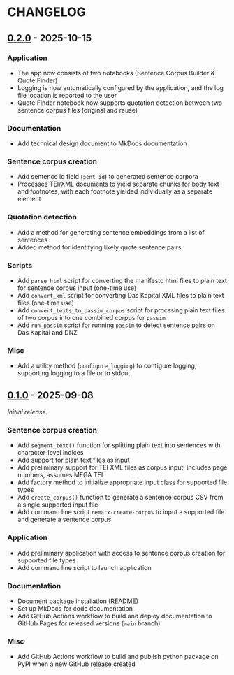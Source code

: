 # CHANGELOG

## [0.2.0] - 2025-10-15

### Application

- The app now consists of two notebooks (Sentence Corpus Builder & Quote Finder)
- Logging is now automatically configured by the application, and the log file location is reported to the user
- Quote Finder notebook now supports quotation detection between two sentence corpus files (original and reuse)

### Documentation

- Add technical design document to MkDocs documentation

### Sentence corpus creation

- Add sentence id field (`sent_id`) to generated sentence corpora
- Processes TEI/XML documents to yield separate chunks for body text and footnotes, with each footnote yielded individually as a separate element

### Quotation detection

- Add a method for generating sentence embeddings from a list of sentences
- Added method for identifying likely quote sentence pairs

### Scripts

- Add `parse_html` script for converting the manifesto html files to plain text for sentence corpus input (one-time use)
- Add `convert_xml` script for converting Das Kapital XML files to plain text files (one-time use)
- Add `convert_texts_to_passim_corpus` script for procssing plain text files of two corpus into one combined corpus for `passim`
- Add `run_passim` script for running `passim` to detect sentence pairs on Das Kapital and DNZ

### Misc

- Add a utility method (`configure_logging`) to configure logging, supporting logging to a file or to stdout

## [0.1.0] - 2025-09-08

_Initial release._

### Sentence corpus creation

- Add `segment_text()` function for splitting plain text into sentences with character-level indices
- Add support for plain text files as input
- Add preliminary support for TEI XML files as corpus input; includes page numbers, assumes MEGA TEI
- Add factory method to initialize appropriate input class for supported file types
- Add `create_corpus()` function to generate a sentence corpus CSV from a single supported input file
- Add command line script `remarx-create-corpus` to input a supported file and generate a sentence corpus

### Application

- Add preliminary application with access to sentence corpus creation for supported file types
- Add command line script to launch application

### Documentation

- Document package installation (README)
- Set up MkDocs for code documentation
- Add GitHub Actions workflow to build and deploy documentation to GitHub Pages for released versions (`main` branch)

### Misc

- Add GitHub Actions workflow to build and publish python package on PyPI when a new GitHub release created

[0.1.0]: https://github.com/Princeton-CDH/remarx/tree/0.1
[0.2.0]: https://github.com/Princeton-CDH/remarx/tree/0.2
